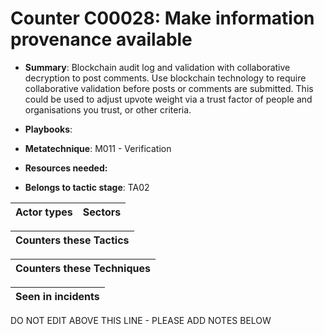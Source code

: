 # Counter C00028: Make information provenance available

* **Summary**: Blockchain audit log and validation with collaborative decryption to post comments. Use blockchain technology to require collaborative validation before posts or comments are submitted. This could be used to adjust upvote weight via a trust factor of people and organisations you trust, or other criteria.

* **Playbooks**: 

* **Metatechnique**: M011 - Verification

* **Resources needed:** 

* **Belongs to tactic stage**: TA02


| Actor types | Sectors |
| ----------- | ------- |



| Counters these Tactics |
| ---------------------- |



| Counters these Techniques |
| ------------------------- |



| Seen in incidents |
| ----------------- |


DO NOT EDIT ABOVE THIS LINE - PLEASE ADD NOTES BELOW